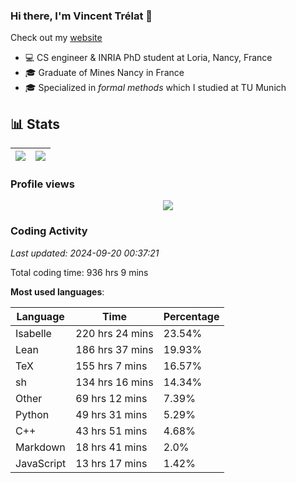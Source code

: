 ### Hi there, I'm Vincent Trélat 👋

Check out my [website](https://vtrelat.github.io)

-   💻 CS engineer & INRIA PhD student at Loria, Nancy, France
-   🎓 Graduate of Mines Nancy in France
-   🎓 Specialized in _formal methods_ which I studied at TU Munich

## 📊 **Stats**

| <img align="center" src="https://readme-stats.clckblog.space/api?username=VTrelat&show_icons=true&include_all_commits=true&theme=tokyonight&hide_border=true" /> | <img align="center" src="https://readme-stats.clckblog.space/api/top-langs/?username=VTrelat&layout=compact&theme=tokyonight&hide_border=true" /> |
| ---------------------------------------------------------------------------------------------------------------------------------------------------------------- | ------------------------------------------------------------------------------------------------------------------------------------------------- |

### Profile views

<p align="center">
 <img src="https://profile-counter.glitch.me/VTrelat/count.svg" />
</p>

<!--automations-->
### Coding Activity
_Last updated: 2024-09-20 00:37:21_

Total coding time: 936 hrs 9 mins

**Most used languages**:

| Language | Time | Percentage |
| ------------- | ------------- | ------------- |
| Isabelle | 220 hrs 24 mins | 23.54% |
| Lean | 186 hrs 37 mins | 19.93% |
| TeX | 155 hrs 7 mins | 16.57% |
| sh | 134 hrs 16 mins | 14.34% |
| Other | 69 hrs 12 mins | 7.39% |
| Python | 49 hrs 31 mins | 5.29% |
| C++ | 43 hrs 51 mins | 4.68% |
| Markdown | 18 hrs 41 mins | 2.0% |
| JavaScript | 13 hrs 17 mins | 1.42% |

